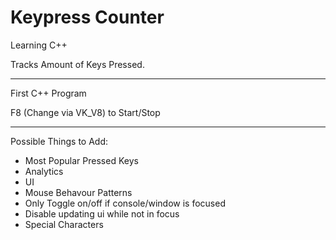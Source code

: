 # Keypress Counter
Learning C++

Tracks Amount of Keys Pressed.

---

First C++ Program

F8 (Change via VK_V8) to Start/Stop

---

Possible Things to Add:
- Most Popular Pressed Keys 
- Analytics
- UI
- Mouse Behavour Patterns
- Only Toggle on/off if console/window is focused
- Disable updating ui while not in focus
- Special Characters
